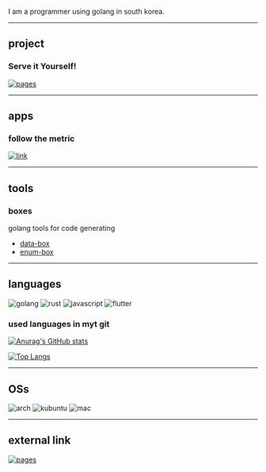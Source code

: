 I am a programmer using golang in south korea.

---

## project

### Serve it Yourself!

[![pages](https://img.shields.io/badge/Pages-000000?style=flat&logo=CloudFlare)](https://serve-it-yourself.pages.dev/)

---

## apps

### follow the metric

[![link](https://img.shields.io/badge/-heroku-000000?style=flat&logo=HEROKU)](https://follow-the-metric.herokuapp.com/)

---

## tools

### boxes

golang tools for code generating

- [data-box](https://github.com/snowmerak/databox)
- [enum-box](https://github.com/snowmerak/enumbox)

---

## languages

![golang](https://img.shields.io/badge/-Go-000000?style=flat&logo=GO)
![rust](https://img.shields.io/badge/-Rust-000000?style=flat&logo=RUST)
![javascript](https://img.shields.io/badge/-JavaScript-000000?style=flat&logo=JAVASCRIPT)
![flutter](https://img.shields.io/badge/-Flutter-000000?style=flat&logo=FLUTTER)

### used languages in myt git

[![Anurag's GitHub stats](https://github-readme-stats.vercel.app/api?username=snowmerak)](https://github.com/anuraghazra/github-readme-stats)

[![Top Langs](https://github-readme-stats.vercel.app/api/top-langs/?username=snowmerak)](https://github.com/anuraghazra/github-readme-stats)

---

## OSs

![arch](https://img.shields.io/badge/Arch-Linux-000000?style=flat&logo=ARCH-Linux)
![kubuntu](https://img.shields.io/badge/Kubuntu-000000?style=flat&logo=KUBUNTU)
![mac](https://img.shields.io/badge/macOS-000000?style=flat&logo=MAC)

---

## external link

[![pages](https://img.shields.io/badge/Pages-000000?style=flat&logo=CloudFlare)](https://snowmerak.pages.dev)
